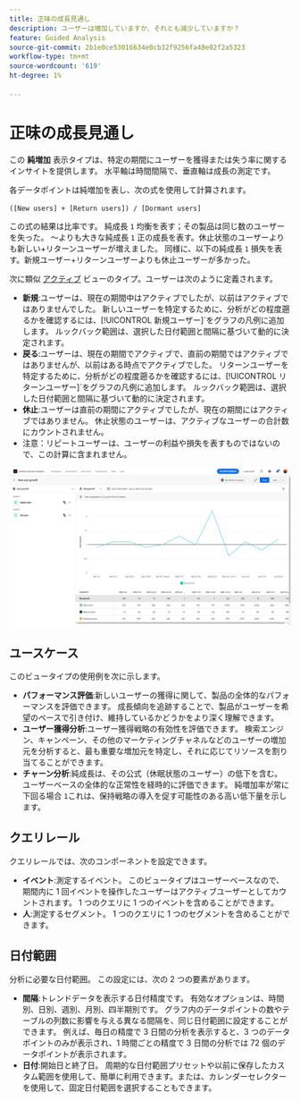 ```yaml
---
title: 正味の成長見通し
description: ユーザーは増加していますか、それとも減少していますか？
feature: Guided Analysis
source-git-commit: 2b1e0ce53016634e0cb32f9256fa48e02f2a5323
workflow-type: tm+mt
source-wordcount: '619'
ht-degree: 1%

---
```


# 正味の成長見通し

この **純増加** 表示タイプは、特定の期間にユーザーを獲得または失う率に関するインサイトを提供します。 水平軸は時間間隔で、垂直軸は成長の測定です。

各データポイントは純増加を表し、次の式を使用して計算されます。

`([New users] + [Return users]) / [Dormant users]`

この式の結果は比率です。 純成長 `1` 均衡を表す；その製品は同じ数のユーザーを失った。 ～よりも大きな純成長 `1` 正の成長を表す。休止状態のユーザーよりも新しい+リターンユーザーが増えました。 同様に、以下の純成長 `1` 損失を表す。新規ユーザー+リターンユーザーよりも休止ユーザーが多かった。

次に類似 [アクティブ](active.md) ビューのタイプ。ユーザーは次のように定義されます。

* **新規**:ユーザーは、現在の期間中はアクティブでしたが、以前はアクティブではありませんでした。 新しいユーザーを特定するために、分析がどの程度遡るかを確認するには、[!UICONTROL 新規ユーザー]`をグラフの凡例に追加します。 ルックバック範囲は、選択した日付範囲と間隔に基づいて動的に決定されます。
* **戻る**:ユーザーは、現在の期間でアクティブで、直前の期間ではアクティブではありませんが、以前はある時点でアクティブでした。 リターンユーザーを特定するために、分析がどの程度遡るかを確認するには、[!UICONTROL リターンユーザー]`をグラフの凡例に追加します。 ルックバック範囲は、選択した日付範囲と間隔に基づいて動的に決定されます。
* **休止**:ユーザーは直前の期間にアクティブでしたが、現在の期間にはアクティブではありません。 休止状態のユーザーは、アクティブなユーザーの合計数にカウントされません。
* 注意：リピートユーザーは、ユーザーの利益や損失を表すものではないので、この計算に含まれません。

![純増加率](../assets/net-growth.png)

## ユースケース

このビュータイプの使用例を次に示します。

* **パフォーマンス評価**:新しいユーザーの獲得に関して、製品の全体的なパフォーマンスを評価できます。 成長傾向を追跡することで、製品がユーザーを希望のペースで引き付け、維持しているかどうかをより深く理解できます。
* **ユーザー獲得分析**:ユーザー獲得戦略の有効性を評価できます。 検索エンジン、キャンペーン、その他のマーケティングチャネルなどのユーザーの増加元を分析すると、最も重要な増加元を特定し、それに応じてリソースを割り当てることができます。
* **チャーン分析**:純成長は、その公式（休眠状態のユーザー）の低下を含む。 ユーザーベースの全体的な正常性を経時的に評価できます。 純増加率が常に下回る場合 `1`これは、保持戦略の導入を促す可能性のある高い低下量を示します。

## クエリレール

クエリレールでは、次のコンポーネントを設定できます。

* **イベント**:測定するイベント。 このビュータイプはユーザーベースなので、期間内に 1 回イベントを操作したユーザーはアクティブユーザーとしてカウントされます。 1 つのクエリに 1 つのイベントを含めることができます。
* **人**:測定するセグメント。 1 つのクエリに 1 つのセグメントを含めることができます。

## 日付範囲

分析に必要な日付範囲。 この設定には、次の 2 つの要素があります。

* **間隔**:トレンドデータを表示する日付精度です。 有効なオプションは、時間別、日別、週別、月別、四半期別です。 グラフ内のデータポイントの数やテーブルの列数に影響を与える異なる間隔を、同じ日付範囲に設定することができます。 例えば、毎日の精度で 3 日間の分析を表示すると、3 つのデータポイントのみが表示され、1 時間ごとの精度で 3 日間の分析では 72 個のデータポイントが表示されます。
* **日付**:開始日と終了日。 周期的な日付範囲プリセットや以前に保存したカスタム範囲を使用して、簡単に利用できます。または、カレンダーセレクターを使用して、固定日付範囲を選択することもできます。
